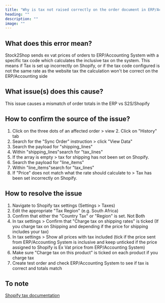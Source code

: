 ```yaml
---
title: "Why is tax not raised correctly on the order document in ERP/Accounting System?"
heading: ""
description: ""
image: ""
---
```


## What does this error mean?

Stock2Shop sends ex vat prices of orders to ERP/Accounting System with a specific tax code which calculates the inclusive tax on the system. This means if Tax is set up incorrectly on Shopify, or if the tax code configured is not the same rate as the website tax the calculation won't be correct on the ERP/Accounting side 

## What issue(s) does this cause?

This issue causes a mismatch of order totals in the ERP vs S2S/Shopify

## How to confirm the source of the issue?

1. Click on the three dots of an affected order > view
2. Click on "History" tab
3. Search for the "Sync Order" instruction > click "View Data"
4. Search the payload for "shipping_lines"
5. Within "shipping\_lines"search for "tax\_lines"
6. If the array is empty > tax for shipping has not been set on Shopify.
7. Search the payload for "line_items"
8. Within "line\_items"search for "tax\_lines"
9. If "Price" does not match what the rate should calculate to > Tax has been set incorrectly on Shopify.

## How to resolve the issue

1. Navigate to Shopify tax settings (Settings > Taxes)
2. Edit the appropriate "Tax Region" (e.g. South Africa)
3. Confirm that either the "Country Tax" or "Region" is set. Not Both
4. In tax settings > Confirm that "Charge tax on shipping rates" is ticked (If you charge tax on Shipping and depending if the price for shipping includes your tax)
5. In tax settings > Show all prices with tax included (tick if the price sent from ERP/Accounting System is inclusive and keep unticked if the price assigned to Shopify is Ex Vat price from ERP/Accounting System)
6. Make sure "Charge tax on this product" is ticked on each product if you charge tax
7. Create test order and check ERP/Accounting System to see if tax is correct and totals match

## To note

[Shopify tax documentation](https://help.shopify.com/en/manual/taxes)
